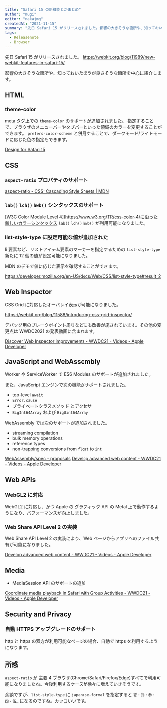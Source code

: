 ```yaml
---
title: "Safari 15 の新機能とかまとめ"
author: "mugi"
editor: "nakajmg"
createdAt: "2021-11-15"
summary: "先日 Safari 15 がリリースされました。影響の大きそうな箇所や、知っておいたほうが良さそうな箇所を中心に紹介します。"
tags:
  - Releasenote
  - Browser
---
```


先日 Safari 15 がリリースされました。
https://webkit.org/blog/11989/new-webkit-features-in-safari-15/

影響の大きそうな箇所や、知っておいたほうが良さそうな箇所を中心に紹介します。

## HTML

### theme-color

meta タグ上での `theme-color` のサポートが追加されました。
指定することで、ブラウザのメニューバーやタブバーといった領域のカラーを変更することができます。 `prefers-color-scheme` と併用することで、ダークモード/ライトモードに応じた色の指定もできます。

[Design for Safari 15](https://developer.apple.com/videos/play/wwdc2021/10029/)

## CSS

### `aspect-ratio` プロパティのサポート

[aspect-ratio - CSS: Cascading Style Sheets | MDN](https://developer.mozilla.org/en-US/docs/Web/CSS/aspect-ratio)

### `lab()` `lch()` `hwb()` シンタックスのサポート

[W3C Color Module Level 4](https://www.w3.org/TR/css-color-4/に沿った新しいカラーシンタックス `lab()` `lch()` `hwb()` が利用可能になりました。

### list-style-type に設定可能な値が追加された

li 要素など、リストアイテム要素のマーカーを指定するための `list-style-type` 新たに 12 個の値が設定可能になりました。

MDN のデモで値に応じた表示を確認することができます。

https://developer.mozilla.org/en-US/docs/Web/CSS/list-style-type#result_2

## Web Inspector

CSS Grid に対応したオーバレイ表示が可能になりました。

https://webkit.org/blog/11588/introducing-css-grid-inspector/

デバッグ用のブレークポイント周りなどにも改善が施されています。その他の変更点は WWDC2021 の発表動画に含まれます。

[Discover Web Inspector improvements - WWDC21 - Videos - Apple Developer](https://developer.apple.com/videos/play/wwdc2021/10031/)

## JavaScript and WebAssembly

Worker や ServiceWorker で ES6 Modules のサポートが追加されました。

また、JavaScript エンジンで次の機能がサポートされました。

- top-level `await`
- `Error.cause`
- プライベートクラスメソッド とアクセサ
- `BigInt64Array` および `BigUint64Array`

WebAssembly では次のサポートが追加されました。

- streaming compilation
- bulk memory operations
- reference types
- non-trapping conversions from `float` to `int`

[WebAssembly/spec - proposals](https://github.com/WebAssembly/spec/tree/main/proposals)
[Develop advanced web content - WWDC21 - Videos - Apple Developer](https://developer.apple.com/videos/play/wwdc2021/10030)

## Web APIs

### WebGL2 に対応

WebGL2 に対応し、かつ Apple の グラフィック API の Metal 上で動作するようになり、パフォーマンスが向上しました。

### Web Share API Level 2 の実装

Web Share API Level 2 の実装により、Web ページからアプリへのファイル共有が可能になりました。

[Develop advanced web content - WWDC21 - Videos - Apple Developer](https://developer.apple.com/videos/play/wwdc2021/10030)

## Media

- MediaSession API のサポートの追加

[Coordinate media playback in Safari with Group Activities - WWDC21 - Videos - Apple Developer](https://developer.apple.com/videos/play/wwdc2021/10189/)

## Security and Privacy

### 自動 HTTPS アップグレードのサポート

http と https の双方が利用可能なページの場合、自動で https を利用するようになります。

## 所感

`aspect-ratio` が 主要 4 ブラウザ(Chrome/Safari/Firefox/Edge)すべてで利用可能になりましたね。今後利用するケースが徐々に増えていきそうです。

余談ですが、`list-style-type` に `japanese-formal` を指定すると `壱・弐・参・四・伍…` になるのですね。カッコいいです。
